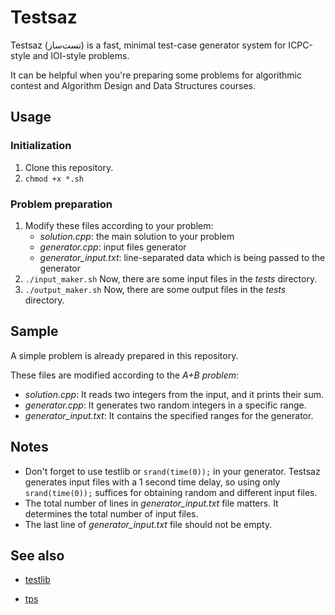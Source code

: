 # Testsaz

Testsaz (تست‌ساز) is a fast, minimal test-case generator system for ICPC-style and IOI-style problems.

It can be helpful when you're preparing some problems for algorithmic contest and Algorithm Design and Data Structures courses.

##  Usage

### Initialization

1. Clone this repository.
2. ```chmod +x *.sh```

### Problem preparation

1. Modify these files according to your problem:
   - *solution.cpp*: the main solution to your problem
   - *generator.cpp*: input files generator
   - *generator_input.txt*: line-separated data which is being passed to the generator
2. ```./input_maker.sh```
   Now, there are some input files in the *tests* directory.
3. ```./output_maker.sh```
   Now, there are some output files in the *tests* directory.

## Sample

A simple problem is already prepared in this repository.

These files are modified according to the *A+B problem*:

- *solution.cpp*: It reads two integers from the input, and it prints their sum.
- *generator.cpp*: It generates two random integers in a specific range.
- *generator_input.txt*: It contains the specified ranges for the generator.

## Notes

- Don't forget to use testlib or ```srand(time(0));``` in your generator. Testsaz generates input files with a 1 second time delay, so using only ```srand(time(0));``` suffices for obtaining random and different input files.
- The total number of lines in *generator_input.txt* file matters. It determines the total number of input files.
- The last line of *generator_input.txt* file should not be empty.

## See also

- [testlib](https://github.com/MikeMirzayanov/testlib)

- [tps](https://github.com/ioi-2017/tps)
